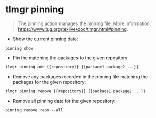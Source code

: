 # tlmgr pinning

> The pinning action manages the pinning file.
> More information: <https://www.tug.org/texlive/doc/tlmgr.html#pinning>.

- Show the current pinning data:

`pinning show`

- Pin the matching the packages to the given repository:

`tlmgr pinning add {{repository}} {{package1 package2 ...}}`

- Remove any packages recorded in the pinning file matching the packages for the given repository:

`tlmgr pinning remove {{repository}} {{package1 package2 ...}}`

- Remove all pinning data for the given repository:

`pinning remove repo --all`
